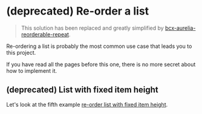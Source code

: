 # (deprecated) Re-order a list

> This solution has been replaced and greatly simplified by [bcx-aurelia-reorderable-repeat](#/bcx-aurelia-reorderable-repeat).

Re-ordering a list is probably the most common use case that leads you to this project.

If you have read all the pages before this one, there is no more secret about how to implement it.

## (deprecated) List with fixed item height

Let's look at the fifth example [re-order list with fixed item height](#/order-simple).
